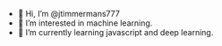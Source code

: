 - 👋 Hi, I’m @jtimmermans777
- 👀 I’m interested in machine learning.
- 🌱 I’m currently learning javascript and deep learning.

<!---
jtimmermans777/jtimmermans777 is a ✨ special ✨ repository because its `README.md` (this file) appears on your GitHub profile.
You can click the Preview link to take a look at your changes.
--->
